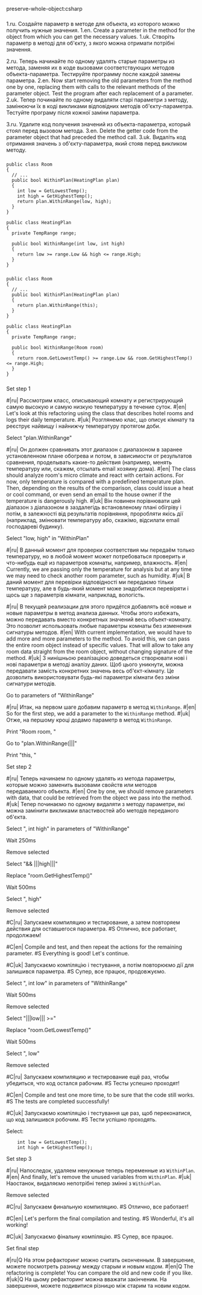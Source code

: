 preserve-whole-object:csharp

###

1.ru. Создайте параметр в методе для объекта, из которого можно получить нужные значения.
1.en. Create a parameter in the method for the object from which you can get the necessary values.
1.uk. Створіть параметр в методі для об'єкту, з якого можна отримати потрібні значення.

2.ru. Теперь начинайте по одному удалять старые параметры из метода, заменяя их в коде вызовами соответствующих методов объекта-параметра. Тестируйте программу после каждой замены параметра.
2.en. Now start removing the old parameters from the method one by one, replacing them with calls to the relevant methods of the parameter object. Test the program after each replacement of a parameter.
2.uk. Тепер починайте по одному видаляти старі параметри з методу, замінюючи їх в коді викликами відповідних методів об'єкту-параметра. Тестуйте програму після кожної заміни параметра.

3.ru. Удалите код получения значений из объекта-параметра, который стоял перед вызовом метода.
3.en. Delete the getter code from the parameter object that had preceded the method call.
3.uk. Видаліть код отримання значень з об'єкту-параметра, який стояв перед викликом методу.



###

```
public class Room
{
  // ...
  public bool WithinPlan(HeatingPlan plan)
  {
    int low = GetLowestTemp();
    int high = GetHighestTemp();
    return plan.WithinRange(low, high);
  }
}

public class HeatingPlan
{
  private TempRange range;

  public bool WithinRange(int low, int high)
  {
    return low >= range.Low && high <= range.High;
  }
}
```

###

```
public class Room
{
  // ...
  public bool WithinPlan(HeatingPlan plan)
  {
    return plan.WithinRange(this);
  }
}

public class HeatingPlan
{
  private TempRange range;

  public bool WithinRange(Room room)
  {
    return room.GetLowestTemp() >= range.Low && room.GetHighestTemp() <= range.High;
  }
}
```

###

Set step 1

#|ru| Рассмотрим класс, описывающий комнату и регистрирующий самую высокую и самую низкую температуру в течение суток.
#|en| Let's look at this refactoring using the class that describes hotel rooms and logs their daily temperature.
#|uk| Розглянемо клас, що описує кімнату та реєструє найвищу і найнижчу температуру протягом доби.

Select "plan.WithinRange"

#|ru| Он должен сравнивать этот диапазон с диапазоном в заранее установленном плане обогрева и потом, в зависимости от результатов сравнения, проделывать какие-то действия (например, менять температуру или, скажем, отсылать email хозяину дома).
#|en| The class should analyze room's micro climate and react with certain actions. For now, only temperature is compared with a predefined temperature plan. Then, depending on the results of the comparison, class could issue a heat or cool command, or even send an email to the house owner if the temperature is dangerously high.
#|uk| Він повинен порівнювати цей діапазон з діапазоном в заздалегідь встановленому плані обігріву і потім, в залежності від результатів порівняння, проробляти якісь дії (наприклад, змінювати температуру або, скажімо, відсилати email господареві будинку).

Select "low, high" in "WithinPlan"

#|ru| В данный момент для проверки соответствия мы передаём только температуру, но в любой момент может потребоваться проверить и что-нибудь ещё из параметров комнаты, например, влажность.
#|en| Currently, we are passing only the temperature for analysis but at any time we may need to check another room parameter, such as humidity.
#|uk| В даний момент для перевірки відповідності ми передаємо тільки температуру, але в будь-який момент може знадобитися перевіряти і щось ще з параметрів кімнати, наприклад, вологість.

#|ru| В текущей реализации для этого придётся добавлять всё новые и новые параметры в метод анализа данных. Чтобы этого избежать, можно передавать вместо конкретных значений весь объект-комнату. Это позволит использовать любые параметры комнаты без изменения сигнатуры методов.
#|en| With current implementation, we would have to add more and more parameters to the method. To avoid this, we can pass the entire room object instead of specific values. That will allow to take any room data straight from the room object, without changing signature of the method.
#|uk| З нинішньою реалізацією доведеться створювати нові і нові параметри в методі аналізу даних. Щоб цього уникнути, можна передавати замість конкретних значень весь об'єкт-кімнату. Це дозволить використовувати будь-які параметри кімнати без зміни сигнатури методів.

Go to parameters of "WithinRange"

#|ru| Итак, на первом шаге добавим параметр в метод <code>WithinRange</code>.
#|en| So for the first step, we add a parameter to the <code>WithinRange</code> method.
#|uk| Отже, на першому кроці додамо параметр в метод <code>WithinRange</code>.

Print "Room room, "

Go to "plan.WithinRange(|||"

Print "this, "

Set step 2

#|ru| Теперь начинаем по одному удалять из метода параметры, которые можно заменить вызовами свойств или методов передаваемого объекта.
#|en| One by one, we should remove parameters with data, that could be retrieved from the object we pass into the method.
#|uk| Тепер починаємо по одному видаляти з методу параметри, які можна замінити викликами властивостей або методів переданого об'єкта.

Select ", int high" in parameters of "WithinRange"

Wait 250ms

Remove selected

Select "&& |||high|||"

Replace "room.GetHighestTemp()"

Wait 500ms

Select ", high"

Remove selected

#C|ru| Запускаем компиляцию и тестирование, а затем повторяем действия для оставшегося параметра.
#S Отлично, все работает, продолжаем!

#C|en| Compile and test, and then repeat the actions for the remaining parameter.
#S Everything is good! Let's continue.

#C|uk| Запускаємо компіляцію і тестування, а потім повторюємо дії для залишився параметра.
#S Супер, все працює, продовжуємо.

Select ", int low" in parameters of "WithinRange"

Wait 500ms

Remove selected

Select "|||low||| >="

Replace "room.GetLowestTemp()"

Wait 500ms

Select ", low"

Remove selected


#C|ru| Запускаем компиляцию и тестирование ещё раз, чтобы убедиться, что код остался рабочим.
#S Тесты успешно проходят!

#C|en| Compile and test one more time, to be sure that the code still works.
#S The tests are completed successfully!

#C|uk| Запускаємо компіляцію і тестування ще раз, щоб переконатися, що код залишився робочим.
#S Тести успішно проходять.

Select:
```
    int low = GetLowestTemp();
    int high = GetHighestTemp();

```

Set step 3

#|ru| Напоследок, удаляем ненужные теперь переменные из <code>WithinPlan</code>.
#|en| And finally, let's remove the unused variables from <code>WithinPlan</code>.
#|uk| Наостанок, видаляємо непотрібні тепер змінні з <code>WithinPlan</code>.

Remove selected

#C|ru| Запускаем финальную компиляцию.
#S Отлично, все работает!

#C|en| Let's perform the final compilation and testing.
#S Wonderful, it's all working!

#C|uk| Запускаємо фінальну компіляцію.
#S Супер, все працює.

Set final step

#|ru|Q На этом рефакторинг можно считать оконченным. В завершение, можете посмотреть разницу между старым и новым кодом.
#|en|Q The refactoring is complete! You can compare the old and new code if you like.
#|uk|Q На цьому рефакторинг можна вважати закінченим. На завершення, можете подивитися різницю між старим та новим кодом.